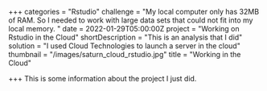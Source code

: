 +++
categories = "Rstudio"
challenge = "My local computer only has 32MB of RAM. So I needed to work with large data sets that could not fit into my local memory. "
date = 2022-01-29T05:00:00Z
project = "Working on Rstudio in the Cloud"
shortDescription = "This is an analysis that I did"
solution = "I used Cloud Technologies to launch a server in the cloud"
thumbnail = "/images/saturn_cloud_rstudio.jpg"
title = "Working in the Cloud"

+++
This is some information about the project I just did.